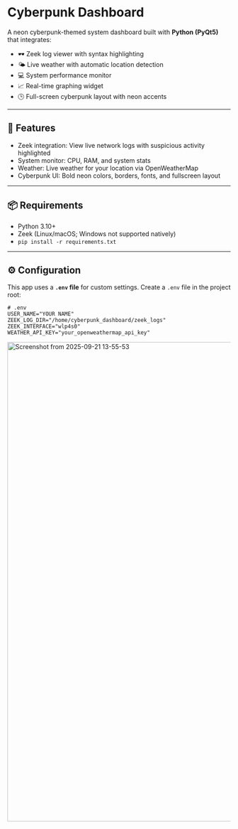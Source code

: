 # Cyberpunk Dashboard

A neon cyberpunk-themed system dashboard built with **Python (PyQt5)** that integrates:

- 🕶️ Zeek log viewer with syntax highlighting  
- 🌤️ Live weather with automatic location detection  
- 💻 System performance monitor  
- 📈 Real-time graphing widget  
- 🕒 Full-screen cyberpunk layout with neon accents  

---

## 🚀 Features

- Zeek integration: View live network logs with suspicious activity highlighted  
- System monitor: CPU, RAM, and system stats  
- Weather: Live weather for your location via OpenWeatherMap  
- Cyberpunk UI: Bold neon colors, borders, fonts, and fullscreen layout  

---

## 📦 Requirements

- Python 3.10+  
- Zeek (Linux/macOS; Windows not supported natively)  
- `pip install -r requirements.txt`

---

## ⚙️ Configuration

This app uses a **`.env` file** for custom settings. Create a `.env` file in the project root:

```env
# .env
USER_NAME="YOUR NAME"
ZEEK_LOG_DIR="/home/cyberpunk_dashboard/zeek_logs"
ZEEK_INTERFACE="wlp4s0"
WEATHER_API_KEY="your_openweathermap_api_key"
```


<img width="1913" height="1079" alt="Screenshot from 2025-09-21 13-55-53" src="https://github.com/user-attachments/assets/6141b0f7-0afc-41a1-8d80-d38e2aee0e77" />
